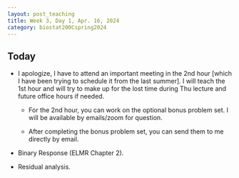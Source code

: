 ```yaml
---
layout: post_teaching
title: Week 3, Day 1, Apr. 16, 2024
category: biostat200Cspring2024
---
```


## Today
* I apologize, I have to attend an important meeting in the 2nd hour [which I have been trying to schedule it from the last summer]. I will teach the 1st hour and will try to make up for the lost time during Thu lecture and future office hours if needed.

  + For the 2nd hour, you can work on the optional bonus problem set. I will be available by emails/zoom for question.
  
  + After completing the bonus problem set, you can send them to me directly by email.

* Binary Response (ELMR Chapter 2).

* Residual analysis.


